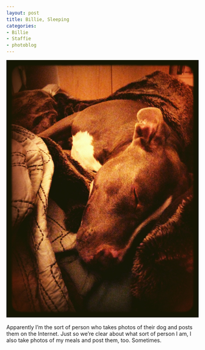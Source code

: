 ```yaml
---
layout: post
title: Billie, Sleeping
categories: 
- Billie
- Staffie
- photoblog
---
```

![Billie](/photos/billie-apparently.jpg)

Apparently I’m the sort of person who takes photos of their dog and posts them
on the Internet. Just so we’re clear about what sort of person I am, I also
take photos of my meals and post them, too. Sometimes.
